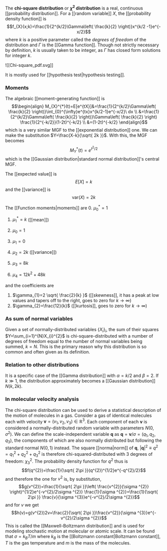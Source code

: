 The **chi-square distribution** or **$\chi ^{2}$ distribution** is a real, continuous [[probability distribution]]. For a [[random variable]] $X$, the [[probability density function]] is
$$f_{X}(x;k)=\frac{1}{2^{k/2}\Gamma\left( \frac{k}{2} \right)}x^{k/2 -1}e^{-x/2}$$
where $k$ is a positive parameter called the *degrees of freedom* of the distribution and $\Gamma$ is the [[Gamma function]]. Though not strictly necessary by definition, $k$ is usually taken to be integer, as $\Gamma$ has closed form solutions for integer $k$.

![[Chi-square_pdf.svg]]

It is mostly used for [[hypothesis test|hypothesis testing]].
### Moments
The algebraic [[moment-generating function]] is
$$\begin{align}
M_{X}^{*}(t)=E[e^{tX}]&=\frac{1}{2^{k/2}\Gamma\left( \frac{k}{2} \right)}\int_{0}^{\infty}e^{tx}x^{k/2-1}e^{-x/2}\ dx \\
&=\frac{1}{2^{k/2}\Gamma\left( \frac{k}{2} \right)}\Gamma\left( \frac{k}{2} \right) \frac{1}{2^{-k/2}}(1-2t)^{-k/2} \\
&=(1-2t)^{-k/2}
\end{align}$$
which is a very similar MGF to the [[exponential distribution]] one. We can make the substitution $Y=\frac{X-k}{\sqrt{ 2k }}$. With this, the MGF becomes
$$M_{Y}^{*}(t)=e^{t^{2}/2}$$
which is the [[Gaussian distribution|standard normal distribution]]'s central MGF.

The [[expected value]] is
$$E[X]=k$$
and the [[variance]] is
$$\text{var}(X)=2k$$

The [[Function moments|moments]] are
0. $\mu_{0}^{*}=1$
1. $\mu_{1}^{*}=k$ ([[mean]])

0. $\mu_{0}=1$
1. $\mu_{1}=0$
2. $\mu_{2}=2k$ ([[variance]])
3. $\mu_{3}=8k$
4. $\mu_{4}=12k^{2}+48k$

and the coefficients are
1. $\gamma_{1}=2 \sqrt{ \frac{2}{k} }$ ([[skewness]], it has a peak at low values and tapers off to the right, goes to zero for $k\to \infty$)
2. $\gamma_{2}=\frac{12}{k}$ ([[kurtosis]], goes to zero for $k\to \infty$)
### As sum of normal variables
Given a set of normally-distributed variables $\{ X_{i} \}_{i}$, the sum of their squares $Y=\sum_{i=1}^{N}X_{i}^{2}$ is chi-square-distributed with a number of degrees of freedom equal to the number of normal variables being summed, $k=N$. This is the primary reason why this distribution is so common and often given as its definition.
### Relation to other distributions
It is a specific case of the [[Gamma distribution]] with $\alpha=k/2$ and $\beta=2$. If $k\gg 1$, the distribution approximately becomes a [[Gaussian distribution]] $N(k,2k)$.
### In molecular velocity analysis
The chi-square distribution can be used to derive a statistical description of the motion of molecules in a gas. Consider a gas of identical molecules each with velocity $\mathbf{v}=(v_{1},v_{2},v_{3})\in \mathbb{R}^{3}$. Each component of each $\mathbf{v}$ is considered a normally-distributed random variable with parameters $N(0,\sigma ^{2})$. We can define the scale-independent variable $\mathbf{q}$ as $\mathbf{q}=\mathbf{v}/\sigma=(q_{1},q_{2},q_{3})$, the components of which are also normally distributed but following the standard normal $N(0,1)$ instead. The square [[norma|norm]] of $\mathbf{q}$, $\lvert \mathbf{q} \rvert^{2}\equiv q^{2}=q_{1}^{2}+q_{2}^{2}+q_{3}^{2}$ is therefore chi-squared-distributed with 3 degrees of freedom: $\chi ^{2}_{3}$. The probability density function for $q^{2}$ thus is
$$f(q^{2})=\frac{1}{\sqrt{ 2\pi }}(q^{2})^{1/2}e^{-q^{2}/2}$$
and therefore the one for $v^{2}$ is, by substitution,
$$g(v^{2})=\frac{1}{\sqrt{ 2\pi }}\left( \frac{v^{2}}{\sigma ^{2}} \right)^{1/2}e^{-v^{2}/2\sigma ^{2}} \frac{1}{\sigma ^{2}}=\frac{1}{\sqrt{ 2\pi }} \frac{v}{\sigma ^{3}}e^{-v^{2}/2\sigma ^{2}}$$
and for $v$ we get
$$h(v)=g(v^{2})2v=\frac{2}{\sqrt{ 2\pi }}\frac{v^{2}}{\sigma ^{3}}e^{-v^{2}/2\sigma ^{2}}$$
This is called the [[Maxwell-Boltzmann distribution]] and is used for modeling stochastic motion at molecular or atomic scale. It can be found that $\sigma=k_{B}T/m$ where $k_{B}$ is the [[Boltzmann constant|Boltzmann constant]], $T$ is the gas temperature and $m$ is the mass of the molecules.